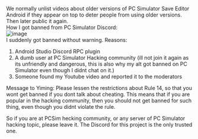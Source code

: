 We normally unlist videos about older versions of PC Simulator Save Editor Android if they appear on top to deter people from using older versions. Then later public it again.<br>
How I got banned from PC Simulator Discord:<br>
![image](https://github.com/user-attachments/assets/bc8d4c38-cb67-4bdb-8ed7-c713836aa316)<br>
I suddenly got banned without warning.
Reasons:
1. Android Studio Discord RPC plugin
2. A dumb user at PC Simulator Hacking community (ill not join it again as its unfriendly and dangerous, this is also why my alt got banned on PC Simulator even though I didnt chat on it.)
3. Someone found my Youtube video and reported it to the moderators

Message to Yiming:
Please lessen the restrictions about Rule 14, so that you wont get banned if you dont talk about cheating. This means that if you are popular in the hacking community, then you should not get banned for such thing, even though you didnt violate the rule.

So if you are at PCSim hecking community, or any server of PC Simulator hacking topic, please leave it. The Discord for this project is the only trusted one.
